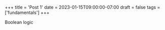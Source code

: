 +++
title = 'Post 1'
date = 2023-01-15T09:00:00-07:00
draft = false
tags = ['fundamentals']
+++

Boolean logic
